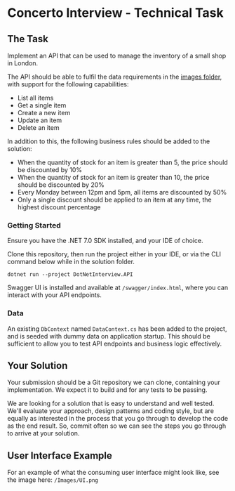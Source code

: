# Concerto Interview - Technical Task

## The Task

Implement an API that can be used to manage the inventory of a small shop in London.

The API should be able to fulfil the data requirements in the [images folder](images), with support for the following capabilities:

- List all items
- Get a single item
- Create a new item
- Update an item
- Delete an item

In addition to this, the following business rules should be added to the solution:

- When the quantity of stock for an item is greater than 5, the price should be discounted by 10%
- When the quantity of stock for an item is greater than 10, the price should be discounted by 20%
- Every Monday between 12pm and 5pm, all items are discounted by 50%
- Only a single discount should be applied to an item at any time, the highest discount percentage

### Getting Started

Ensure you have the .NET 7.0 SDK installed, and your IDE of choice.

Clone this repository, then run the project either in your IDE, or via the CLI command below while in the solution folder.

`dotnet run --project DotNetInterview.API`

Swagger UI is installed and available at `/swagger/index.html`, where you can interact with your API endpoints.

### Data

An existing `DbContext` named `DataContext.cs` has been added to the project, and is seeded with dummy data on application startup.
This should be sufficient to allow you to test API endpoints and business logic effectively.

## Your Solution

Your submission should be a Git repository we can clone, containing your implementation. We expect it to build and for any tests to be passing.

We are looking for a solution that is easy to understand and well tested. We'll evaluate your approach, design patterns and coding style, but are equally as interested in the process that you go through
to develop the code as the end result. So, commit often so we can see the steps you go through to arrive at your solution.

## User Interface Example

For an example of what the consuming user interface might look like, see the image here: `/Images/UI.png`
